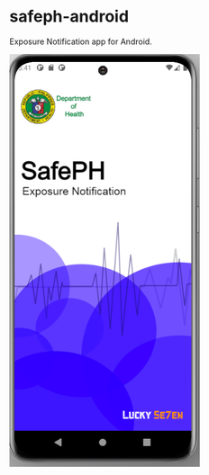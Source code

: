 # safeph-android
Exposure Notification app for Android.

![SafePH](screenshot.png?raw=true "SafePH Exposure Notifications")
